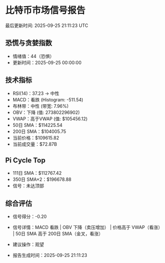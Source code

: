 # 比特币市场信号报告

最后更新时间: 2025-09-25 21:11:23 UTC

## 恐慌与贪婪指数
- 情绪值：44（恐惧）
- 更新时间：2025-09-25 00:00:00

## 技术指标
- RSI(14)：37.23 → 中性
- MACD：看跌 (Histogram: -511.54)
- 布林带：中性 (带宽: 7.96%)
- OBV：下降 (值: 273802296902)
- VWAP：高于VWAP (值: $105456.12)
- 50日 SMA：$114225.54
- 200日 SMA：$104005.75
- 当前价格：$109615.82
- 当前成交量：$72.87B

## Pi Cycle Top
- 111日 SMA：$112767.42
- 350日 SMA×2：$196678.88
- 信号：未达顶部

## 综合评估
- 信号得分：-0.20
- 信号详情：MACD 看跌 | OBV 下降（卖压增加） | 价格高于 VWAP（看涨） | 50日 SMA 高于 200日 SMA（金叉，看涨）
- 建议操作：观望

- 报告生成时间：2025-09-25 21:11:23